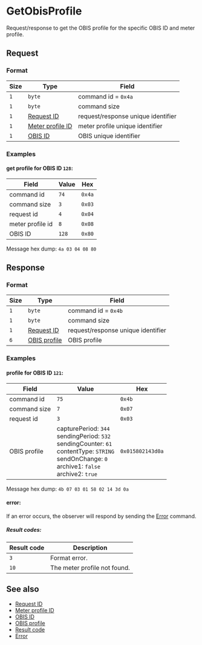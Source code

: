 # GetObisProfile

Request/response to get the OBIS profile for the specific OBIS ID and meter profile.


## Request

### Format

| Size | Type                                             | Field                              |
| ---- | ------------------------------------------------ | ---------------------------------- |
| `1`  | `byte`                                           | command id = `0x4a`                |
| `1`  | `byte`                                           | command size                       |
| `1`  | [Request ID](../types.md#request-id)             | request/response unique identifier |
| `1`  | [Meter profile ID](../types.md#meter-profile-id) | meter profile unique identifier    |
| `1`  | [OBIS ID](../types.md#obis-id)                   | OBIS unique identifier             |

### Examples

#### get profile for OBIS ID `128`:

| Field            | Value | Hex    |
| ---------------- | ----- | ------ |
| command id       | `74`  | `0x4a` |
| command size     | `3`   | `0x03` |
| request id       | `4`   | `0x04` |
| meter profile id | `8`   | `0x08` |
| OBIS ID          | `128` | `0x80` |

Message hex dump: `4a 03 04 08 80`


## Response

### Format

| Size | Type                                     | Field                              |
| ---- | ---------------------------------------- | ---------------------------------- |
| `1`  | `byte`                                   | command id = `0x4b`                |
| `1`  | `byte`                                   | command size                       |
| `1`  | [Request ID](../types.md#request-id)     | request/response unique identifier |
| `6`  | [OBIS profile](../types.md#obis-profile) | OBIS profile                       |


### Examples

#### profile for OBIS ID `121`:

| Field        | Value                                                                                                                                                                   | Hex              |
| ------------ | ----------------------------------------------------------------------------------------------------------------------------------------------------------------------- | ---------------- |
| command id   | `75`                                                                                                                                                                    | `0x4b`           |
| command size | `7`                                                                                                                                                                     | `0x07`           |
| request id   | `3`                                                                                                                                                                     | `0x03`           |
| OBIS profile | capturePeriod: `344` <br> sendingPeriod: `532` <br> sendingCounter: `61` <br> contentType: `STRING` <br> sendOnChange: `0` <br> archive1: `false` <br> archive2: `true` | `0x015802143d0a` |

Message hex dump: `4b 07 03 01 58 02 14 3d 0a`

#### error:

If an error occurs, the observer will respond by sending the [Error](./uplink/Error.md) command.

##### Result codes:

| Result code | Description                  |
| ----------- | ---------------------------- |
| `3`         | Format error.                |
| `10`        | The meter profile not found. |


## See also

* [Request ID](../types.md#request-id)
* [Meter profile ID](../types.md#meter-profile-id)
* [OBIS ID](../types.md#obis-id)
* [OBIS profile](../types.md#obis-profile)
* [Result code](../types.md#result-code)
* [Error](./uplink/Error.md)

